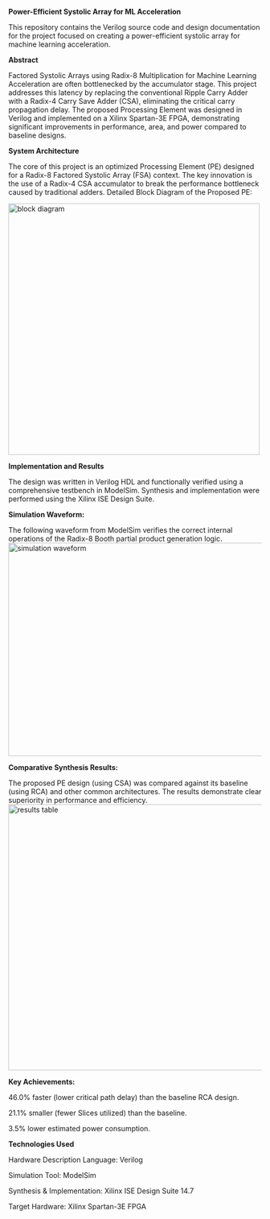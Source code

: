 **Power-Efficient Systolic Array for ML Acceleration**

This repository contains the Verilog source code and design documentation for the project focused on creating a power-efficient systolic array for machine learning acceleration.

**Abstract**

Factored Systolic Arrays using Radix-8 Multiplication for Machine Learning Acceleration are often bottlenecked by the accumulator stage. This project addresses this latency by replacing the conventional Ripple Carry Adder with a Radix-4 Carry Save Adder (CSA), eliminating the critical carry propagation delay. The proposed Processing Element was designed in Verilog and implemented on a Xilinx Spartan-3E FPGA, demonstrating significant improvements in performance, area, and power compared to baseline designs.

**System Architecture**

The core of this project is an optimized Processing Element (PE) designed for a Radix-8 Factored Systolic Array (FSA) context. The key innovation is the use of a Radix-4 CSA accumulator to break the performance bottleneck caused by traditional adders.
Detailed Block Diagram of the Proposed PE:

<img width="500" height="500" alt="block diagram" src="https://github.com/user-attachments/assets/38eb1a19-5005-4d16-8dec-b61419e09c80" />

**Implementation and Results**

The design was written in Verilog HDL and functionally verified using a comprehensive testbench in ModelSim. Synthesis and implementation were performed using the Xilinx ISE Design Suite.

**Simulation Waveform:**

The following waveform from ModelSim verifies the correct internal operations of the Radix-8 Booth partial product generation logic.
<img width="620" height="424" alt="simulation waveform" src="https://github.com/user-attachments/assets/bfcd6a9d-8e3a-460b-9a21-f2ae6748a470" />

**Comparative Synthesis Results:**

The proposed PE design (using CSA) was compared against its baseline (using RCA) and other common architectures. The results demonstrate clear superiority in performance and efficiency.
<img width="831" height="529" alt="results table" src="https://github.com/user-attachments/assets/9fafc70b-8ead-45d6-8891-2074f657a350" />

**Key Achievements:**

46.0% faster (lower critical path delay) than the baseline RCA design.

21.1% smaller (fewer Slices utilized) than the baseline.

3.5% lower estimated power consumption.

**Technologies Used**

Hardware Description Language: Verilog

Simulation Tool: ModelSim

Synthesis & Implementation: Xilinx ISE Design Suite 14.7

Target Hardware: Xilinx Spartan-3E FPGA
